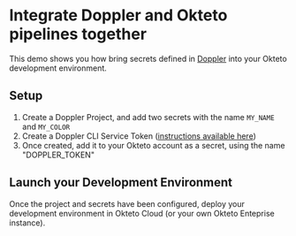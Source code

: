 # Integrate Doppler and Okteto pipelines together

This demo shows you how bring secrets defined in [Doppler](https://doppler.com) into your Okteto development environment. 

## Setup
1. Create a Doppler Project, and add two secrets with the name `MY_NAME` and `MY_COLOR`
1. Create a Doppler CLI Service Token ([instructions available here](https://docs.doppler.com/docs/enclave-service-tokens#cli-create-service-token))
1. Once created, add it to your Okteto account as a secret, using the name "DOPPLER_TOKEN"

## Launch your Development Environment

Once the project and secrets have been configured, deploy your development environment in Okteto Cloud (or your own Okteto Enteprise instance).

